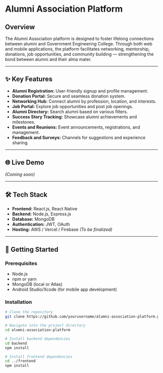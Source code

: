 # Alumni Association Platform

## Overview

The Alumni Association platform is designed to foster lifelong connections between alumni and Government Engineering College. Through both web and mobile applications, the platform facilitates networking, mentorship, donations, job opportunities, and community building — strengthening the bond between alumni and their alma mater.

---

## ✨ Key Features

- **Alumni Registration:** User-friendly signup and profile management.
- **Donation Portal:** Secure and seamless donation system.
- **Networking Hub:** Connect alumni by profession, location, and interests.
- **Job Portal:** Explore job opportunities and post job openings.
- **Alumni Directory:** Search alumni based on various filters.
- **Success Story Tracking:** Showcase alumni achievements and milestones.
- **Events and Reunions:** Event announcements, registrations, and management.
- **Feedback and Surveys:** Channels for suggestions and experience sharing.

---

## 🌐 Live Demo

_(Coming soon)_

---

## 🛠 Tech Stack

- **Frontend:** React.js, React Native
- **Backend:** Node.js, Express.js
- **Database:** MongoDB
- **Authentication:** JWT, OAuth
- **Hosting:** AWS / Vercel / Firebase _(To be finalized)_

---

## 🚀 Getting Started

### Prerequisites
- Node.js
- npm or yarn
- MongoDB (local or Atlas)
- Android Studio/Xcode (for mobile app development)

### Installation

```bash
# Clone the repository
git clone https://github.com/yourusername/alumni-association-platform.git

# Navigate into the project directory
cd alumni-association-platform

# Install backend dependencies
cd backend
npm install

# Install frontend dependencies
cd ../frontend
npm install
